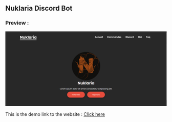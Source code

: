 ## Nuklaria Discord Bot

### Preview : 

<img src="preview.png" alt="">

This is the demo link to the website : [Click here](https://Kiyomie1949.github.io/NuklariaDiscordBot)
